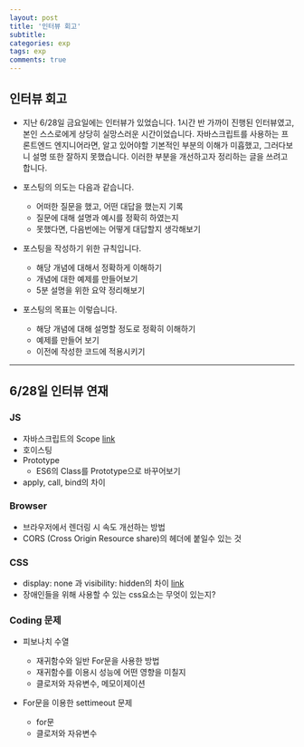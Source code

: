 ```yaml
---
layout: post
title: '인터뷰 회고'
subtitle: 
categories: exp
tags: exp
comments: true
---
```



## 인터뷰 회고

-   지난 6/28일 금요일에는 인터뷰가 있었습니다. 1시간 반 가까이 진행된 인터뷰였고, 본인 스스로에게 상당히 실망스러운 시간이었습니다. 자바스크립트를 사용하는 프론트엔드 엔지니어라면, 알고 있어야할 기본적인 부분의 이해가 미흡했고, 그러다보니 설명 또한 잘하지 못했습니다. 이러한 부분을 개선하고자 정리하는 글을 쓰려고 합니다.


-   포스팅의 의도는 다음과 같습니다.
    -   어떠한 질문을 했고, 어떤 대답을 했는지 기록
    -   질문에 대해 설명과 예시를 정확히 하였는지
    -   못했다면, 다음번에는 어떻게 대답할지 생각해보기

-   포스팅을 작성하기 위한 규칙입니다.

    -   해당 개념에 대해서 정확하게 이해하기
    -   개념에 대한 예제를 만들어보기
    -   5분 설명을 위한 요약 정리해보기

-   포스팅의 목표는 이렇습니다.

    -   해당 개념에 대해 설명할 정도로 정확히 이해하기
    -   예제를 만들어 보기
    -   이전에 작성한 코드에 적용시키기

---

## 6/28일 인터뷰 연재


### JS

-   자바스크립트의 Scope [link](https://bluelion2.github.io/devlog/2019/07/07/Scope/)
-   호이스팅
-   Prototype
    -   ES6의 Class를 Prototype으로 바꾸어보기
-   apply, call, bind의 차이


### Browser

-   브라우저에서 렌더링 시 속도 개선하는 방법
-   CORS (Cross Origin Resource share)의 헤더에 붙일수 있는 것


### CSS

-   display: none 과 visibility: hidden의 차이 [link](https://bluelion2.github.io/devlog/2019/07/04/display&visibility/)
-   장애인들을 위해 사용할 수 있는 css요소는 무엇이 있는지?


### Coding 문제

-   피보나치 수열
    -   재귀함수와 일반 For문을 사용한 방법
    -   재귀함수를 이용시 성능에 어떤 영향을 미칠지
    -   클로저와 자유변수, 메모이제이션

-   For문을 이용한 settimeout 문제
    -   for문
    -   클로저와 자유변수